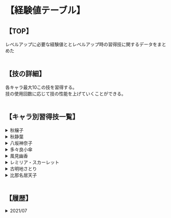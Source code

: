 # 【経験値テーブル】
## 【TOP】
レベルアップに必要な経験値ととレベルアップ時の習得技に関するデータをまとめた</br>
</br>

## 【技の詳細】
各キャラ最大10この技を習得する。</br>
技の使用回数に応じて技の性能を上げていくことができる。</br>
</br>

## 【キャラ別習得技一覧】
<details>
  <summary>秋穣子</summary>
  
    1.【ちからため】
        種類：物理
        効果：次の攻撃が必中、2倍ダメージ
        SP：1
        LV：初期から習得済み

    2.【芋沙雨】
        種類：物理
        効果：単体に小ダメージ
        SP：2
        LV：4

    3.【芋の御加護】
        種類：物理
        効果：自身が小回復
        SP：2
        LV：6

    4.【芋殴り】
        種類：物理
        効果：単体に中ダメージ
        SP：4
        LV：11

    5.【五月雨芋】
        種類：物理
        効果：全体に小ダメージ
        SP：6
        LV：16

    6.【芋カーニバル】
        種類：魔法
        効果：全体が中回復
        SP：10
        LV：21

    7.【芋キャノン】
        種類：物理
        効果：単体に大ダメージ
        SP：6
        LV：26

    8.【大豊作】
        種類：物理
        効果：全体に中ダメージ
        SP：10
        LV：31

    9.【芋神剣】
        種類：物理
        効果：単体に大ダメージ
        SP：11
        LV：38

    10.【ゴッド秋クラッシュ】
        種類：物理
        効果：単体に特大ダメージ
        SP：20
        LV：ラスボス戦で習得
  </br>
</details>

<details>
  <summary>秋静葉</summary>

    1.【秋ヒール】
        種類：魔法
        効果：単体小回復
        SP：3
        LV：初期から習得済み

    2.【秋リカバー】
        種類：魔法
        効果：単体状態異常回復
        SP：3
        LV：6

    3.【秋ライズ】
        種類：魔法
        効果：単体小蘇生
        SP：6
        LV：8

    4.【秋キュア】
        種類：魔法
        効果：単体中回復
        SP：5
        LV：11

    5.【秋リジェネ】
        種類：魔法
        効果：単体リジェネ
        SP：9
        LV：16

    6.【秋オーバーヒール】
        種類：魔法
        効果：全体中回復
        SP：10
        LV：23

    7.【もみじ嵐】
        種類：魔法
        効果：全体小ダメージ
        SP：5
        LV：25

    8.【神ヘイスト】
        種類：魔法
        効果：ヘイスト
        SP：9
        LV：30

    9.【秋乱舞】
        種類：魔法
        効果：単体大ダメージ
        SP：13
        LV：39

    10.【慈愛の心】
        種類：魔法
        効果：仲間全体大回復
        SP：20
        LV：ラスボス戦で習得

  </br>
</details>

<details>
  <summary>八坂神奈子</summary></br>

    1.【一柱・以一当千】
        いいつとうせん 一人で千人分の働きをすること
        種類：物理
        効果：全体小ダメージ　霊
        SP：5
        LV：初期から習得済み

    2.【二柱・遮二無二】
        一つのことに全力を注ぐこと
        種類：物理
        効果：単体中ダメージ　神
        SP：4
        LV：10

    3.【三柱・三千世界】
        さんぜんせかい　敵をなぎ倒す
        種類：物理
        効果：全体小ダメージ　神
        SP：4
        LV：13

    4.【四柱・桃三李四】
        とうさんりし  物事を成し遂げるには、それ相応の時間が必要である
        種類：魔法
        効果：スロウ
        SP：9
        LV：17

    5.【五柱・五濁悪世】
        ごじょくあくせ  あの世のこと
        種類：物理
        効果：単体中ダメージ
        SP：7
        LV：21

    6.【六柱・六根清浄】
        ろっこんしょうじょう  心と体を清らかにすること
        種類：魔法
        効果：状態異常回復
        SP：3
        LV：24

    7.【七柱・七転八起】
        しちてんはっき  何度もくじけず立ち上がること
        種類：魔法
        効果：単体バーサク
        SP：9
        LV：29

    8.【八柱・八大地獄】
        はちだいじごく  仏教で説かれている八種類の地獄
        種類：物理
        効果：全体大ダメージ
        SP：15
        LV：35

    9.【九柱・九品往生】
        くほんおうじょう  仏教で極楽浄土に住生するときの九種類の方法のこと
        種類：魔法
        効果：単体完全蘇生
        SP：15
        LV：41

    10.【御柱・怪力乱神】
        かいりきらんしん  人の考えでは到底理解できないこと
        種類：物理
        効果：単体物理特大ダメージ
        SP：17
        LV：ラスボス戦で習得
  </br>
</details>

<details>
  <summary>多々良小傘</summary></br>

    1.【おどろけー！】
        種類：魔法
        効果：単体防御ダウン
        SP：2
        LV：初期から習得済み

    2.【たちあがれー！】
        種類：魔法
        効果：スクルト
        SP：4
        LV：11

    3.【がんばれー！】
        種類：魔法
        効果：単体中回復
        SP：6
        LV：13

    4.【きらめけー！】
        種類：魔法
        効果：全体マジックバリア
        SP：4
        LV：16

    5.【ひざまずけー！】
        種類：魔法
        効果：単体魔防ダウン
        SP：4
        LV：19

    6.【とどろけー！】
        種類：魔法
        効果：全体防御・魔防ダウン
        SP：10
        LV：22

    7.【さざめけー！】
        種類：魔法
        効果：単体防御・魔防・素早さダウン
        SP：10
        LV：27

    8.【けちらせー！】
        種類：魔法
        効果：全体素早さアップ
        SP：10
        LV：30

    9.【プチフラワースパーク】
        種類：魔法
        効果：単体大ダメージ
        SP：7
        LV：34

    10.【ダブルマスタースパーク】
        種類：魔法、無属性
        効果：全体特大ダメージ、幽香が戦闘に出ている場合、かつダブルマスタースパーク選択時に使用可能
        SP：20
        LV：ラスボス戦で習得
  </br>
</details>

<details>
  <summary>風見幽香</summary></br>

    1.【キンセンカ】
        別れの悲しみ
        種類：物理
        効果：単体に小ダメージ、自身のHPが高いほどダメージ増
        SP：3
        LV：初期から習得済み

    2.【ホワイトレースフラワー】
        可憐な心
        種類：魔法
        効果：全体に小ダメージ、自身のHPが高いほどダメージ増
        SP：5
        LV：初期から習得済み

    3.【ランキュラス】
        晴れやかな魅力
        種類：物理
        効果：単体に小ダメージ、好感度が高いほどダメージ増
        SP：4
        LV：13

    4.【ドラセナ・フラグランス】
        幸福
        種類：魔法
        効果：単体回復、好感度によって回復量変動
        SP：4
        LV：17

    5.【カモミール】
        逆境で生まれる力
        種類：物理
        効果：単体に中ダメージ、自身のHPが低いほどダメージが増
        SP：7
        LV：21

    6.【桜吹雪】
        効果：全体に中ダメージ
        種類：魔法
        SP：9
        LV：24

    7.【四つ葉のクローバー】
        幸運
        種類：物理
        効果：単体に小～大ダメージ、仲間のダメージが少ないほどダメージ増
        SP：8
        LV：26

    8.【ユリオプスデージー】
        円満な関係
        種類：魔法
        効果：全体小～大回復、好感度によって回復量変動
        SP：12
        LV：31

    9.【フラワースパーク】
        種類：魔法
        効果：全体小～大ダメージ、好感度によってダメージ変動
        SP：16
        LV：36

    10.【ダブルマスタースパーク】
        種類：魔法
        効果：全体特大ダメージ、小傘が戦闘に出ている場合、かつダブルマスタースパーク選択時に使用可能
        SP：20
        LV：ラスボス戦で習得
  </br>
</details>

<details>
  <summary>レミリア・スカーレット</summary></br>

    1.【魔族の衣】
        種類：魔法
        効果：スクルト
        SP：4
        LV：初期から習得済み

    2.【ドレスコード】
        種類：魔法
        効果：マジックバリア
        SP：4
        LV：初期から習得済み

    3.【午後のティータイム】
        種類：魔法
        効果：単体中回復
        SP：5
        LV：初期から習得済み
        
    4.【悪魔のキッス】
        種類：魔法
        効果：単体小蘇生
        SP：6
        LV：15

    5.【七曜の宴】
        種類：魔法
        効果：全体小回復
        SP：8
        LV：18

    6.【気功法】
        種類：魔法
        効果：単体状態異常回復
        SP：3
        LV：20

    7.【カリスマガード】
        種類：魔法
        効果：一度だけ対象のダメージ90%カット
        SP：1
        LV：23

    8.【カリスマブレイク】
        種類：魔法
        効果：相手のステータスを初期値補正値を戻す
        SP：3
        LV：29

    9.【うー☆】
        種類：魔法
        効果：全体に攻撃バフ
        SP：8
        LV：36

    10.【フラン直伝・しゅかーれっとでびりゅ】
        種類：物理
        効果：単体大ダメージ攻撃、レーヴァテイン装備中は効果上昇
        SP：7
        LV：ラスボスで習得

  </br>
</details>

<details>
  <summary>古明地さとり</summary></br>

    1.【想起・韋駄天】
        種類：魔法
        効果：単体無属性中ダメージ
        SP：9
        LV：初期から習得済み

    2.【想起・少彦名命】
        種類：魔法
        効果：単体中回復
        SP：5
        LV：初期から習得済み

    3.【想起・天之御影命】
        種類：魔法
        あめのみかげのみこと、刀鍛冶の神
        種類：
        効果：単体無属性大ダメージ
        SP：12
        LV：14

    4.【想起・炎雷神】
        ほのいかづちのかみ、落雷避け
        種類：魔法
        効果：全体火属性ダメージ
        SP：9
        LV：19

    5.【想起・伊邪那】
        いざなみ、人の死を表す神話
        種類：魔法
        効果：全体蘇生
        SP：16
        LV：21

    6.【想起・牛頭天王】
        ごずてんのう　荒神、スサノオノミコト
        種類：魔法
        効果：全体無属性中ダメージ
        SP：8
        LV：24

    7.【想起・天照大神】
        種類：魔法
        効果：全体リジェネ
        SP：12
        LV：27

    8.【想起・八咫烏】
        種類：魔法
        効果：全体無属性大ダメージ
        SP：18
        LV：31

    9.【想起・黒歴史】
        種類：魔法
        効果：何が起こるか分からない、さとりが自身の黒歴史を思い出す
        SP：5
        LV：39

    10.【想起・オリュンポス十二神】
        種類：魔法
        効果：十二神の中からランダムで効果発動
        SP：15
        LV：ラスボス戦で習得

  </br>
</details>

<details>
  <summary>比那名居天子</summary></br>

    1.【炎剣】
        種類：物理
        効果：単体中ダメージ
        SP：4
        LV：初期から習得済み

    2.【氷剣】
        種類：物理
        効果：単体中ダメージ
        SP：4
        LV：初期から習得済み

    3.【雷剣】
        種類：物理
        効果：単体中ダメージ
        SP：4
        LV：初期から習得済み

    4.【風剣】
        種類：物理
        効果：単体中ダメージ
        SP：4
        LV：初期から習得済み

    5.【地剣】
        種類：物理
        効果：単体中ダメージ
        SP：4
        LV：初期から習得済み

    6.【神剣】
        種類：物理
        効果：単体中ダメージ
        SP：4
        LV：20

    7.【天剣】
        種類：物理
        効果：全体中ダメージ
        SP：10
        LV：26

    8.【緋想剣】
        種類：物理
        効果：単体大ダメージ
        SP：8
        LV：31

    9.【天変地異】
        種類：物理
        効果：全体大ダメージ
        SP：17
        LV：37

    10.【メテオ】
        種類：魔法
        効果：全体に自身のHP分のダメージ
        SP：27
        LV：ラスボス戦で習得
  </br>
</details>

</br>


## 【履歴】
<details>
<summary>2021/07</summary></br>
  readme作成</br>
  </br>
</details>